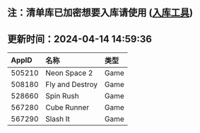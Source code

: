 ## 注：清单库已加密想要入库请使用 ([入库工具](https://github.com/BlankTMing/ManifestAutoUpdate/releases))

## 更新时间：2024-04-14 14:59:36
| AppID | 名称 | 类型  |
| :-------------------- | :----------------------------- | :----------- |
| 505210 | Neon Space 2| Game |
| 508180 | Fly and Destroy| Game |
| 528660 | Spin Rush| Game |
| 567280 | Cube Runner| Game |
| 567290 | Slash It| Game |
